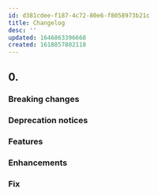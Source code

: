 ```yaml
---
id: d381cdee-f187-4c72-80e6-f8058973b21c
title: Changelog
desc: ''
updated: 1646863396668
created: 1618857802118
---
```


## 0.

### Breaking changes

### Deprecation notices

### Features

### Enhancements

### Fix
